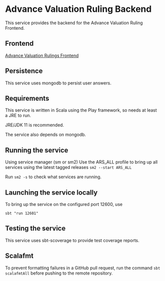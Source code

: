 
# Advance Valuation Ruling Backend

This service provides the backend for the Advance Valuation Ruling Frontend.

## Frontend

[Advance Valuation Rulings Frontend](https://github.com/hmrc/advance-valuation-rulings-frontend)

## Persistence
This service uses mongodb to persist user answers.

## Requirements
This service is written in Scala using the Play framework, so needs at least a JRE to run.

JRE/JDK 11 is recommended.

The service also depends on mongodb.

## Running the service
Using service manager (sm or sm2)
Use the ARS_ALL profile to bring up all services using the latest tagged releases
``sm2 --start ARS_ALL``

Run `sm2 -s` to check what services are running.

## Launching the service locally
To bring up the service on the configured port 12600, use

```
sbt "run 12601"
```

## Testing the service
This service uses sbt-scoverage to provide test coverage reports.

## Scalafmt
To prevent formatting failures in a GitHub pull request,
run the command ``sbt scalafmtAll`` before pushing to the remote repository.
